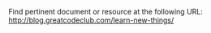 Find pertinent document or resource at the following URL:
http://blog.greatcodeclub.com/learn-new-things/
